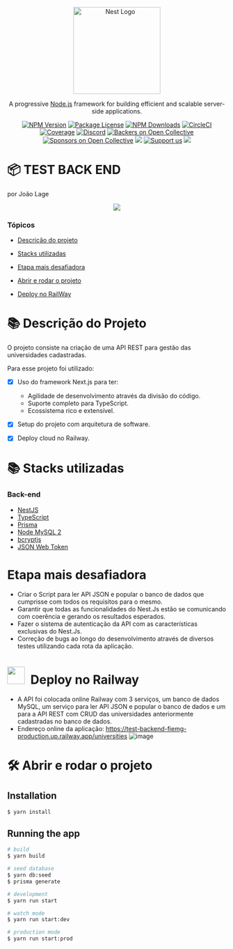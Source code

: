 <p align="center">
  <a href="http://nestjs.com/" target="blank"><img src="https://nestjs.com/img/logo-small.svg" width="200" alt="Nest Logo" /></a>
</p>

[circleci-image]: https://img.shields.io/circleci/build/github/nestjs/nest/master?token=abc123def456
[circleci-url]: https://circleci.com/gh/nestjs/nest

  <p align="center">A progressive <a href="http://nodejs.org" target="_blank">Node.js</a> framework for building efficient and scalable server-side applications.</p>
    <p align="center">
<a href="https://www.npmjs.com/~nestjscore" target="_blank"><img src="https://img.shields.io/npm/v/@nestjs/core.svg" alt="NPM Version" /></a>
<a href="https://www.npmjs.com/~nestjscore" target="_blank"><img src="https://img.shields.io/npm/l/@nestjs/core.svg" alt="Package License" /></a>
<a href="https://www.npmjs.com/~nestjscore" target="_blank"><img src="https://img.shields.io/npm/dm/@nestjs/common.svg" alt="NPM Downloads" /></a>
<a href="https://circleci.com/gh/nestjs/nest" target="_blank"><img src="https://img.shields.io/circleci/build/github/nestjs/nest/master" alt="CircleCI" /></a>
<a href="https://coveralls.io/github/nestjs/nest?branch=master" target="_blank"><img src="https://coveralls.io/repos/github/nestjs/nest/badge.svg?branch=master#9" alt="Coverage" /></a>
<a href="https://discord.gg/G7Qnnhy" target="_blank"><img src="https://img.shields.io/badge/discord-online-brightgreen.svg" alt="Discord"/></a>
<a href="https://opencollective.com/nest#backer" target="_blank"><img src="https://opencollective.com/nest/backers/badge.svg" alt="Backers on Open Collective" /></a>
<a href="https://opencollective.com/nest#sponsor" target="_blank"><img src="https://opencollective.com/nest/sponsors/badge.svg" alt="Sponsors on Open Collective" /></a>
  <a href="https://paypal.me/kamilmysliwiec" target="_blank"><img src="https://img.shields.io/badge/Donate-PayPal-ff3f59.svg"/></a>
    <a href="https://opencollective.com/nest#sponsor"  target="_blank"><img src="https://img.shields.io/badge/Support%20us-Open%20Collective-41B883.svg" alt="Support us"></a>
  <a href="https://twitter.com/nestframework" target="_blank"><img src="https://img.shields.io/twitter/follow/nestframework.svg?style=social&label=Follow"></a>
</p>
  <!--[![Backers on Open Collective](https://opencollective.com/nest/backers/badge.svg)](https://opencollective.com/nest#backer)
  [![Sponsors on Open Collective](https://opencollective.com/nest/sponsors/badge.svg)](https://opencollective.com/nest#sponsor)-->

# :package: TEST BACK END
por João Lage

<p align="center">
   <img src="http://img.shields.io/static/v1?label=STATUS&message=EM%20DESENVOLVIMENTO&color=RED&style=for-the-badge"/>
</p>

### Tópicos

- [Descrição do projeto](#books-descrição-do-projeto)

- [Stacks utilizadas](#books-stacks-utilizadas)

- [Etapa mais desafiadora](#%EF%B8%8F-etapa-mais-desafiadora)

- [Abrir e rodar o projeto](#%EF%B8%8F-abrir-e-rodar-o-projeto)

- [Deploy no RailWay](#deploy)


# :books: Descrição do Projeto

O projeto consiste na criação de uma API REST para gestão das universidades cadastradas.

Para esse projeto foi utilizado:
- [x] Uso do framework Next.js para ter:
   * Agilidade de desenvolvimento através da divisão do código.
   * Suporte completo para TypeScript.
   * Ecossistema rico e extensível.
- [x] Setup do projeto com arquitetura de software.
- [x] Deploy cloud no Railway.


# :books: Stacks utilizadas

### Back-end
- [NestJS](https://nestjs.com/)
- [TypeScript](https://www.typescriptlang.org/)
- [Prisma](https://www.prisma.io/)
- [Node MySQL 2](https://www.npmjs.com/package/mysql2)
- [bcryptjs](https://www.npmjs.com/package/bcryptjs)
- [JSON Web Token](https://www.npmjs.com/package/jsonwebtoken)


# Etapa mais desafiadora

- Criar o Script para ler API JSON e popular o banco de dados que cumprisse com todos os requisitos para o mesmo.
- Garantir que todas as funcionalidades do Nest.Js estão se comunicando com coerência e gerando os resultados esperados.
- Fazer o sistema de autenticação da API com as características exclusivas do Nest.Js.
- Correção de bugs ao longo do desenvolvimento através de diversos testes utilizando cada rota da aplicação.

#  <img src="https://cdn.changelog.com/uploads/icons/news_sources/qGw/icon_small.png?v=63692097118" width='40px'/> &nbsp;Deploy no Railway
* A API foi colocada online Railway com 3 serviços, um banco de dados MySQL, um serviço para ler API JSON e popular o banco de dados e um para a API REST com CRUD das universidades anteriormente cadastradas no banco de dados.
* Endereço online da aplicação: https://test-backend-fiemg-production.up.railway.app/universities
![image](https://github.com/JoaoPedroLage/test-backend-fiemg/assets/87338925/dfb9f0bb-2f1a-4df3-8fb0-9a1aa520f2df)





# 🛠️ Abrir e rodar o projeto

## Installation

```bash
$ yarn install
```

## Running the app

```bash
# build
$ yarn build

# seed database
$ yarn db:seed
$ prisma generate

# development
$ yarn run start

# watch mode
$ yarn run start:dev

# production mode
$ yarn run start:prod
```
